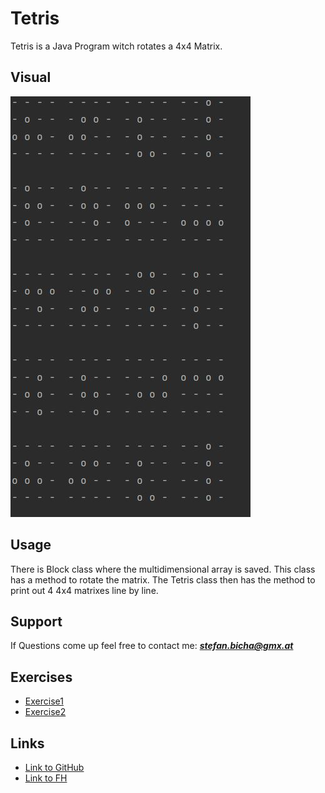 # Tetris

Tetris is a Java Program witch rotates a 4x4 Matrix.

## Visual

![Tetris program output](Tetris.jpg)

## Usage

There is Block class where the multidimensional array is saved.
This class has a method to rotate the matrix.
The Tetris class then has the method to print out 4 4x4 matrixes line by line.

## Support

If Questions come up feel free to contact me: ***stefan.bicha@gmx.at***

## Exercises

+ [Exercise1](exercise1.md)
+ [Exercise2](exercise2.md)

## Links

+ [Link to GitHub](https://github.com/stefanbicha)
+ [Link to FH](https://www.fh-joanneum.at/)
